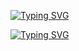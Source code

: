 <a href="https://git.io/typing-svg"><img src="https://readme-typing-svg.demolab.com?font=Gruppo&size=40&duration=5000&pause=1000&color=C6FF00&multiline=true&random=false&width=435&lines=B4DP0S31D0N" alt="Typing SVG" /></a><br>

<a href="https://git.io/typing-svg"><img src="https://readme-typing-svg.demolab.com?font=Gruppo&size=30&duration=3000&pause=1000&color=304FFE&multiline=true&random=false&width=435&lines=CyberSecurity+Analyst+%7C+Security%2B+%7C+E%7CHE" alt="Typing SVG" /></a>

